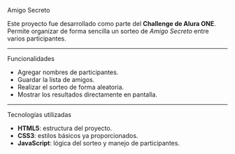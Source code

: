 Amigo Secreto

Este proyecto fue desarrollado como parte del **Challenge de Alura ONE**.  
Permite organizar de forma sencilla un sorteo de *Amigo Secreto* entre varios participantes.

---

Funcionalidades

- Agregar nombres de participantes.
- Guardar la lista de amigos.
- Realizar el sorteo de forma aleatoria.
- Mostrar los resultados directamente en pantalla.

---

Tecnologías utilizadas

- **HTML5**: estructura del proyecto.  
- **CSS3**: estilos básicos ya proporcionados.  
- **JavaScript**: lógica del sorteo y manejo de participantes.  
